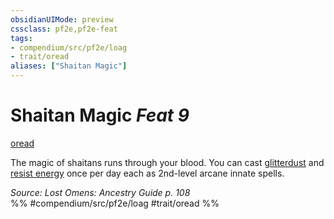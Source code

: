```yaml
---
obsidianUIMode: preview
cssclass: pf2e,pf2e-feat
tags:
- compendium/src/pf2e/loag
- trait/oread
aliases: ["Shaitan Magic"]
---
```

# Shaitan Magic  *Feat 9*  
[oread](../../Rules/traits/oread-b2.md)  


The magic of shaitans runs through your blood. You can cast [glitterdust](../spells/glitterdust.md) and [resist energy](../spells/resist-energy.md) once per day each as 2nd-level arcane innate spells.

*Source: Lost Omens: Ancestry Guide p. 108*  
%% #compendium/src/pf2e/loag #trait/oread %%
